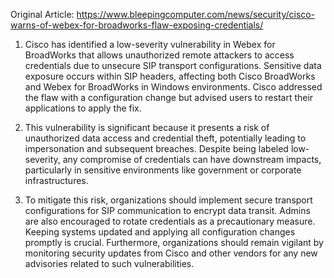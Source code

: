 Original Article: https://www.bleepingcomputer.com/news/security/cisco-warns-of-webex-for-broadworks-flaw-exposing-credentials/

1) Cisco has identified a low-severity vulnerability in Webex for BroadWorks that allows unauthorized remote attackers to access credentials due to unsecure SIP transport configurations. Sensitive data exposure occurs within SIP headers, affecting both Cisco BroadWorks and Webex for BroadWorks in Windows environments. Cisco addressed the flaw with a configuration change but advised users to restart their applications to apply the fix.

2) This vulnerability is significant because it presents a risk of unauthorized data access and credential theft, potentially leading to impersonation and subsequent breaches. Despite being labeled low-severity, any compromise of credentials can have downstream impacts, particularly in sensitive environments like government or corporate infrastructures.

3) To mitigate this risk, organizations should implement secure transport configurations for SIP communication to encrypt data transit. Admins are also encouraged to rotate credentials as a precautionary measure. Keeping systems updated and applying all configuration changes promptly is crucial. Furthermore, organizations should remain vigilant by monitoring security updates from Cisco and other vendors for any new advisories related to such vulnerabilities.